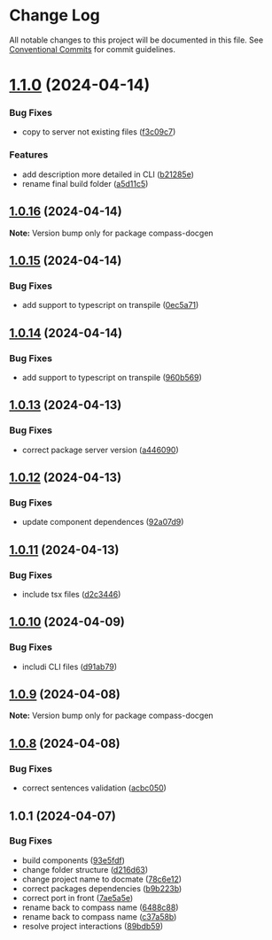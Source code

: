 # Change Log

All notable changes to this project will be documented in this file.
See [Conventional Commits](https://conventionalcommits.org) for commit guidelines.

# [1.1.0](https://github.com/diego-cecatto/Compass/compare/compass-docgen@1.0.16...compass-docgen@1.1.0) (2024-04-14)


### Bug Fixes

* copy to server not existing files ([f3c09c7](https://github.com/diego-cecatto/Compass/commit/f3c09c7ee328d4d415622c088fcd2fe3ce884db2))


### Features

* add description more detailed in CLI ([b21285e](https://github.com/diego-cecatto/Compass/commit/b21285eaaa7ec866b6f36845872063cd4293fcb6))
* rename final build folder ([a5d11c5](https://github.com/diego-cecatto/Compass/commit/a5d11c5609ea134818b4e7da9cd4823e1c3d0a13))





## [1.0.16](https://github.com/diego-cecatto/Compass/compare/compass-docgen@1.0.15...compass-docgen@1.0.16) (2024-04-14)

**Note:** Version bump only for package compass-docgen





## [1.0.15](https://github.com/diego-cecatto/Compass/compare/compass-docgen@1.0.14...compass-docgen@1.0.15) (2024-04-14)


### Bug Fixes

* add support to typescript on transpile ([0ec5a71](https://github.com/diego-cecatto/Compass/commit/0ec5a7147f321c67ca8817987e0d84d4688621e0))





## [1.0.14](https://github.com/diego-cecatto/Compass/compare/compass-docgen@1.0.13...compass-docgen@1.0.14) (2024-04-14)


### Bug Fixes

* add support to typescript on transpile ([960b569](https://github.com/diego-cecatto/Compass/commit/960b569f9f8925b29603eeea4d3b28ce210e85c8))





## [1.0.13](https://github.com/diego-cecatto/Compass/compare/compass-docgen@1.0.12...compass-docgen@1.0.13) (2024-04-13)


### Bug Fixes

* correct package server version ([a446090](https://github.com/diego-cecatto/Compass/commit/a44609055d8083f8614181661f368cc0d4329544))





## [1.0.12](https://github.com/diego-cecatto/Compass/compare/compass-docgen@1.0.11...compass-docgen@1.0.12) (2024-04-13)


### Bug Fixes

* update component dependences ([92a07d9](https://github.com/diego-cecatto/Compass/commit/92a07d94d26456cadbb826332eabaed22366845b))





## [1.0.11](https://github.com/diego-cecatto/Compass/compare/compass-docgen@1.0.10...compass-docgen@1.0.11) (2024-04-13)


### Bug Fixes

* include tsx files ([d2c3446](https://github.com/diego-cecatto/Compass/commit/d2c3446a115b77f3f40a3200d91664d6f3de798a))





## [1.0.10](https://github.com/diego-cecatto/Compass/compare/compass-docgen@1.0.9...compass-docgen@1.0.10) (2024-04-09)


### Bug Fixes

* includi CLI files ([d91ab79](https://github.com/diego-cecatto/Compass/commit/d91ab79c0fd29f70c8031ee79a3e2f8312dc8464))





## [1.0.9](https://github.com/diego-cecatto/Compass/compare/compass-docgen@1.0.8...compass-docgen@1.0.9) (2024-04-08)

**Note:** Version bump only for package compass-docgen





## [1.0.8](https://github.com/diego-cecatto/Compass/compare/compass-docgen@1.0.1...compass-docgen@1.0.8) (2024-04-08)


### Bug Fixes

* correct sentences validation ([acbc050](https://github.com/diego-cecatto/Compass/commit/acbc050fc2648a35b967635aa1d96d13f7ed0dd4))





## 1.0.1 (2024-04-07)


### Bug Fixes

* build components ([93e5fdf](https://github.com/diego-cecatto/Compass/commit/93e5fdf3a8a433f9855b193f57eba61d6e7a386c))
* change folder structure ([d216d63](https://github.com/diego-cecatto/Compass/commit/d216d6303abcc2dbf429d5145086d36812810d1f))
* change project name to docmate ([78c6e12](https://github.com/diego-cecatto/Compass/commit/78c6e122930c78f6dfd48141077aec32eb4efc9f))
* correct packages dependencies ([b9b223b](https://github.com/diego-cecatto/Compass/commit/b9b223ba34a378f0bfe0c559e1cb8e6d31e51060))
* correct port in front ([7ae5a5e](https://github.com/diego-cecatto/Compass/commit/7ae5a5efa8002588de50cd1fb1098c1adbb7850d))
* rename back to compass name ([6488c88](https://github.com/diego-cecatto/Compass/commit/6488c88617b21d1471a7fa8710bc626cbd08bec4))
* rename back to compass name ([c37a58b](https://github.com/diego-cecatto/Compass/commit/c37a58b74b498fc697820b545d1d86a1b9c1f49e))
* resolve project interactions ([89bdb59](https://github.com/diego-cecatto/Compass/commit/89bdb59fd72d64c5c2566d7ac560b6df49fa5077))
